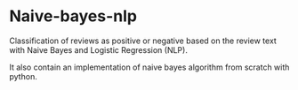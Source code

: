 # Naive-bayes-nlp
Classification of reviews as positive or negative based on the review text with Naive Bayes and Logistic Regression (NLP).

It also contain an implementation of naive bayes algorithm from scratch with python.


